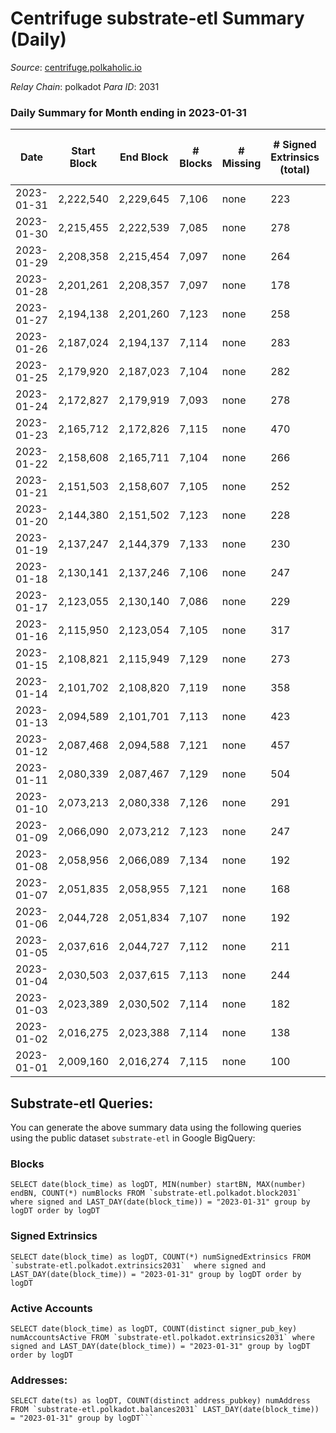 # Centrifuge substrate-etl Summary (Daily)

_Source_: [centrifuge.polkaholic.io](https://centrifuge.polkaholic.io)

*Relay Chain*: polkadot
*Para ID*: 2031



### Daily Summary for Month ending in 2023-01-31


| Date | Start Block | End Block | # Blocks | # Missing | # Signed Extrinsics (total) | # Active Accounts | # Addresses with Balances | # Events | # Transfers | # XCM Transfers In | # XCM Transfers Out |
| ---- | ----------- | --------- | -------- | --------- | --------------------------- | ----------------- | ------------------------- | -------- | ----------- | ------------------ | ------------------- |
| 2023-01-31 | 2,222,540 | 2,229,645 | 7,106 | none | 223 | 114 | 44,248 | 15,839 | 138  |   |   |
| 2023-01-30 | 2,215,455 | 2,222,539 | 7,085 | none | 278 | 98 | 44,241 | 16,172 | 161  |   |   |
| 2023-01-29 | 2,208,358 | 2,215,454 | 7,097 | none | 264 | 114 | 44,221 | 16,098 | 176  |   |   |
| 2023-01-28 | 2,201,261 | 2,208,357 | 7,097 | none | 178 | 87 | 44,213 | 15,485 | 121  |   |   |
| 2023-01-27 | 2,194,138 | 2,201,260 | 7,123 | none | 258 | 95 | 44,204 | 16,171 | 152  |   |   |
| 2023-01-26 | 2,187,024 | 2,194,137 | 7,114 | none | 283 | 100 | 44,193 | 16,262 | 145  |   |   |
| 2023-01-25 | 2,179,920 | 2,187,023 | 7,104 | none | 282 | 112 | 44,187 | 16,219 | 155  |   |   |
| 2023-01-24 | 2,172,827 | 2,179,919 | 7,093 | none | 278 | 124 | 44,176 | 16,219 | 176  |   |   |
| 2023-01-23 | 2,165,712 | 2,172,826 | 7,115 | none | 470 | 216 | 44,159 | 17,687 | 321  |   |   |
| 2023-01-22 | 2,158,608 | 2,165,711 | 7,104 | none | 266 | 122 | 44,135 | 16,180 | 189  |   |   |
| 2023-01-21 | 2,151,503 | 2,158,607 | 7,105 | none | 252 | 122 | 44,122 | 16,059 | 177  |   |   |
| 2023-01-20 | 2,144,380 | 2,151,502 | 7,123 | none | 228 | 103 | 44,116 | 15,921 | 145  |   |   |
| 2023-01-19 | 2,137,247 | 2,144,379 | 7,133 | none | 230 | 90 | 44,108 | 15,952 | 176  |   |   |
| 2023-01-18 | 2,130,141 | 2,137,246 | 7,106 | none | 247 | 101 | 44,100 | 16,011 | 188  |   |   |
| 2023-01-17 | 2,123,055 | 2,130,140 | 7,086 | none | 229 | 104 | 44,093 | 15,908 | 165  |   |   |
| 2023-01-16 | 2,115,950 | 2,123,054 | 7,105 | none | 317 | 132 | 44,080 | 16,569 | 229  |   |   |
| 2023-01-15 | 2,108,821 | 2,115,949 | 7,129 | none | 273 | 139 | 44,065 | 16,257 | 201  |   |   |
| 2023-01-14 | 2,101,702 | 2,108,820 | 7,119 | none | 358 | 137 | 44,048 | 16,845 | 278  |   |   |
| 2023-01-13 | 2,094,589 | 2,101,701 | 7,113 | none | 423 | 186 | 44,021 | 17,374 | 283  |   |   |
| 2023-01-12 | 2,087,468 | 2,094,588 | 7,121 | none | 457 | 222 | 43,995 | 17,579 | 296  |   |   |
| 2023-01-11 | 2,080,339 | 2,087,467 | 7,129 | none | 504 | 176 | 43,969 | 17,988 | 315  |   |   |
| 2023-01-10 | 2,073,213 | 2,080,338 | 7,126 | none | 291 | 119 | 43,943 | 16,390 | 167  |   |   |
| 2023-01-09 | 2,066,090 | 2,073,212 | 7,123 | none | 247 | 89 | 43,930 | 16,045 | 168  |   |   |
| 2023-01-08 | 2,058,956 | 2,066,089 | 7,134 | none | 192 | 82 | 43,918 | 15,668 | 131  |   |   |
| 2023-01-07 | 2,051,835 | 2,058,955 | 7,121 | none | 168 | 71 | 43,908 | 15,461 | 111  |   |   |
| 2023-01-06 | 2,044,728 | 2,051,834 | 7,107 | none | 192 | 84 | 43,901 | 15,624 | 135  |   |   |
| 2023-01-05 | 2,037,616 | 2,044,727 | 7,112 | none | 211 | 91 | 43,891 | 15,780 | 137  |   |   |
| 2023-01-04 | 2,030,503 | 2,037,615 | 7,113 | none | 244 | 94 | 43,883 | 16,003 | 171  |   |   |
| 2023-01-03 | 2,023,389 | 2,030,502 | 7,114 | none | 182 | 83 | 43,868 | 15,622 | 118  |   |   |
| 2023-01-02 | 2,016,275 | 2,023,388 | 7,114 | none | 138 | 61 | 43,862 | 15,247 | 102  |   |   |
| 2023-01-01 | 2,009,160 | 2,016,274 | 7,115 | none | 100 | 40 | 43,858 | 14,963 | 74  |   |   |

## Substrate-etl Queries:
You can generate the above summary data using the following queries using the public dataset `substrate-etl` in Google BigQuery:


### Blocks
```
SELECT date(block_time) as logDT, MIN(number) startBN, MAX(number) endBN, COUNT(*) numBlocks FROM `substrate-etl.polkadot.block2031`  where signed and LAST_DAY(date(block_time)) = "2023-01-31" group by logDT order by logDT
```


### Signed Extrinsics
```
SELECT date(block_time) as logDT, COUNT(*) numSignedExtrinsics FROM `substrate-etl.polkadot.extrinsics2031`  where signed and LAST_DAY(date(block_time)) = "2023-01-31" group by logDT order by logDT
```


### Active Accounts
```
SELECT date(block_time) as logDT, COUNT(distinct signer_pub_key) numAccountsActive FROM `substrate-etl.polkadot.extrinsics2031` where signed and LAST_DAY(date(block_time)) = "2023-01-31" group by logDT order by logDT
```


### Addresses:
```
SELECT date(ts) as logDT, COUNT(distinct address_pubkey) numAddress FROM `substrate-etl.polkadot.balances2031` LAST_DAY(date(block_time)) = "2023-01-31" group by logDT```

